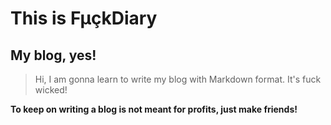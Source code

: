# This is FµçkDiary
## My blog, yes!

> Hi, I am gonna learn to write my blog with Markdown format. It's fuck wicked!

**To keep on writing a blog is not meant for profits, just make friends!**

